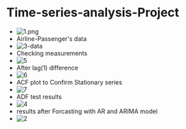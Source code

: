 # Time-series-analysis-Project 
- ![1.png](https://github.com/DASHANANT/Time-series-analysis-/blob/main/Results/1.png)
-  Airline-Passenger's data
- ![3-data](https://github.com/DASHANANT/Time-series-analysis-/blob/main/Results/3-data.png)
-  Checking measurements
-  ![5](https://github.com/DASHANANT/Time-series-analysis-/blob/main/Results/5.png)
-  After lag(1) difference 
-  ![6](https://github.com/DASHANANT/Time-series-analysis-/blob/main/Results/6.png)
-  ACF plot to Confirm Stationary series
-  ![7](https://github.com/DASHANANT/Time-series-analysis-/blob/main/Results/7.png)
-  ADF test results
-  ![4](https://github.com/DASHANANT/Time-series-analysis-/blob/main/Results/4.png)
-  results after Forcasting with AR and ARIMA model 
-  ![2](https://github.com/DASHANANT/Time-series-analysis-/blob/main/Results/2.png)
